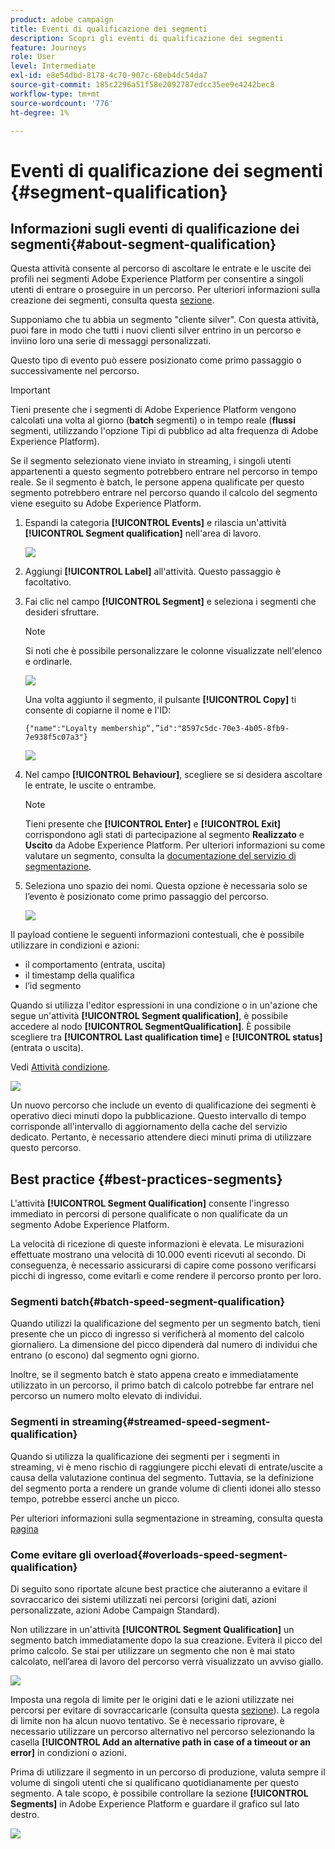 ```yaml
---
product: adobe campaign
title: Eventi di qualificazione dei segmenti
description: Scopri gli eventi di qualificazione dei segmenti
feature: Journeys
role: User
level: Intermediate
exl-id: e8e54dbd-8178-4c70-907c-68eb4dc54da7
source-git-commit: 185c2296a51f58e2092787edcc35ee9e4242bec8
workflow-type: tm+mt
source-wordcount: '776'
ht-degree: 1%

---
```


# Eventi di qualificazione dei segmenti {#segment-qualification}

## Informazioni sugli eventi di qualificazione dei segmenti{#about-segment-qualification}

Questa attività consente al percorso di ascoltare le entrate e le uscite dei profili nei segmenti Adobe Experience Platform per consentire a singoli utenti di entrare o proseguire in un percorso. Per ulteriori informazioni sulla creazione dei segmenti, consulta questa [sezione](../segment/about-segments.md).

Supponiamo che tu abbia un segmento &quot;cliente silver&quot;. Con questa attività, puoi fare in modo che tutti i nuovi clienti silver entrino in un percorso e inviino loro una serie di messaggi personalizzati.

Questo tipo di evento può essere posizionato come primo passaggio o successivamente nel percorso.

>[!IMPORTANT]
>
>Tieni presente che i segmenti di Adobe Experience Platform vengono calcolati una volta al giorno (**batch** segmenti) o in tempo reale (**flussi** segmenti, utilizzando l&#39;opzione Tipi di pubblico ad alta frequenza di Adobe Experience Platform).
>
>Se il segmento selezionato viene inviato in streaming, i singoli utenti appartenenti a questo segmento potrebbero entrare nel percorso in tempo reale. Se il segmento è batch, le persone appena qualificate per questo segmento potrebbero entrare nel percorso quando il calcolo del segmento viene eseguito su Adobe Experience Platform.


1. Espandi la categoria **[!UICONTROL Events]** e rilascia un&#39;attività **[!UICONTROL Segment qualification]** nell&#39;area di lavoro.

   ![](../assets/segment5.png)

1. Aggiungi **[!UICONTROL Label]** all&#39;attività. Questo passaggio è facoltativo.

1. Fai clic nel campo **[!UICONTROL Segment]** e seleziona i segmenti che desideri sfruttare.

   >[!NOTE]
   >
   >Si noti che è possibile personalizzare le colonne visualizzate nell&#39;elenco e ordinarle.

   ![](../assets/segment6.png)

   Una volta aggiunto il segmento, il pulsante **[!UICONTROL Copy]** ti consente di copiarne il nome e l&#39;ID:

   `{"name":"Loyalty membership“,”id":"8597c5dc-70e3-4b05-8fb9-7e938f5c07a3"}`

   ![](../assets/segment-copy.png)

1. Nel campo **[!UICONTROL Behaviour]**, scegliere se si desidera ascoltare le entrate, le uscite o entrambe.

   >[!NOTE]
   >
   >Tieni presente che **[!UICONTROL Enter]** e **[!UICONTROL Exit]** corrispondono agli stati di partecipazione al segmento **Realizzato** e **Uscito** da Adobe Experience Platform. Per ulteriori informazioni su come valutare un segmento, consulta la [documentazione del servizio di segmentazione](https://experienceleague.adobe.com/docs/experience-platform/segmentation/tutorials/evaluate-a-segment.html?lang=en#interpret-segment-results).

1. Seleziona uno spazio dei nomi. Questa opzione è necessaria solo se l’evento è posizionato come primo passaggio del percorso.

   ![](../assets/segment7.png)

Il payload contiene le seguenti informazioni contestuali, che è possibile utilizzare in condizioni e azioni:

* il comportamento (entrata, uscita)
* il timestamp della qualifica
* l’id segmento

Quando si utilizza l&#39;editor espressioni in una condizione o in un&#39;azione che segue un&#39;attività **[!UICONTROL Segment qualification]**, è possibile accedere al nodo **[!UICONTROL SegmentQualification]**. È possibile scegliere tra **[!UICONTROL Last qualification time]** e **[!UICONTROL status]** (entrata o uscita).

Vedi [Attività condizione](../building-journeys/condition-activity.md#about_condition).

![](../assets/segment8.png)

Un nuovo percorso che include un evento di qualificazione dei segmenti è operativo dieci minuti dopo la pubblicazione. Questo intervallo di tempo corrisponde all&#39;intervallo di aggiornamento della cache del servizio dedicato. Pertanto, è necessario attendere dieci minuti prima di utilizzare questo percorso.

## Best practice {#best-practices-segments}

L&#39;attività **[!UICONTROL Segment Qualification]** consente l&#39;ingresso immediato in percorsi di persone qualificate o non qualificate da un segmento Adobe Experience Platform.

La velocità di ricezione di queste informazioni è elevata. Le misurazioni effettuate mostrano una velocità di 10.000 eventi ricevuti al secondo. Di conseguenza, è necessario assicurarsi di capire come possono verificarsi picchi di ingresso, come evitarli e come rendere il percorso pronto per loro.

### Segmenti batch{#batch-speed-segment-qualification}

Quando utilizzi la qualificazione del segmento per un segmento batch, tieni presente che un picco di ingresso si verificherà al momento del calcolo giornaliero. La dimensione del picco dipenderà dal numero di individui che entrano (o escono) dal segmento ogni giorno.

Inoltre, se il segmento batch è stato appena creato e immediatamente utilizzato in un percorso, il primo batch di calcolo potrebbe far entrare nel percorso un numero molto elevato di individui.

### Segmenti in streaming{#streamed-speed-segment-qualification}

Quando si utilizza la qualificazione dei segmenti per i segmenti in streaming, vi è meno rischio di raggiungere picchi elevati di entrate/uscite a causa della valutazione continua del segmento. Tuttavia, se la definizione del segmento porta a rendere un grande volume di clienti idonei allo stesso tempo, potrebbe esserci anche un picco.

Per ulteriori informazioni sulla segmentazione in streaming, consulta questa [pagina](https://experienceleague.adobe.com/docs/experience-platform/segmentation/api/streaming-segmentation.html#api)

### Come evitare gli overload{#overloads-speed-segment-qualification}

Di seguito sono riportate alcune best practice che aiuteranno a evitare il sovraccarico dei sistemi utilizzati nei percorsi (origini dati, azioni personalizzate, azioni Adobe Campaign Standard).

Non utilizzare in un&#39;attività **[!UICONTROL Segment Qualification]** un segmento batch immediatamente dopo la sua creazione. Eviterà il picco del primo calcolo. Se stai per utilizzare un segmento che non è mai stato calcolato, nell’area di lavoro del percorso verrà visualizzato un avviso giallo.

![](../assets/segment-error.png)

Imposta una regola di limite per le origini dati e le azioni utilizzate nei percorsi per evitare di sovraccaricarle (consulta questa [sezione](../api/capping.md)). La regola di limite non ha alcun nuovo tentativo. Se è necessario riprovare, è necessario utilizzare un percorso alternativo nel percorso selezionando la casella **[!UICONTROL Add an alternative path in case of a timeout or an error]** in condizioni o azioni.

Prima di utilizzare il segmento in un percorso di produzione, valuta sempre il volume di singoli utenti che si qualificano quotidianamente per questo segmento. A tale scopo, è possibile controllare la sezione **[!UICONTROL Segments]** in Adobe Experience Platform e guardare il grafico sul lato destro.

![](../assets/segment-overload.png)

